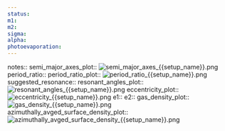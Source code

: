 ```yaml
---
status:
m1:
m2:
sigma:
alpha:
photoevaporation:
---
```


notes::
semi_major_axes_plot:: ![semi_major_axes_{{setup_name}}.png](plots/semi_major_axes/semi_major_axes_{{setup_name}}.png)
period_ratio::
period_ratio_plot:: ![period_ratio_{{setup_name}}.png](plots/period_ratio/period_ratio_{{setup_name}}.png)
suggested_resonance::
resonant_angles_plot:: ![resonant_angles_{{setup_name}}.png](plots/resonant_angles/resonant_angles_{{setup_name}}.png)
eccentricity_plot:: ![eccentricity_{{setup_name}}.png](plots/eccentricity/eccentricity_{{setup_name}}.png)
e1::
e2::
gas_density_plot:: ![gas_density_{{setup_name}}.png](plots/gas_density/gas_density_{{setup_name}}.png)
azimuthally_avged_surface_density_plot:: ![azimuthally_avged_surface_density_{{setup_name}}.png](plots/azimuthally_avged_surface_density/azimuthally_avged_surface_density_{{setup_name}}.png)